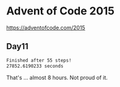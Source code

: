 # Advent of Code 2015

https://adventofcode.com/2015

## Day11

```txt
Finished after 55 steps!
27852.6190233 seconds
```

That's ... almost 8 hours. Not proud of it.
